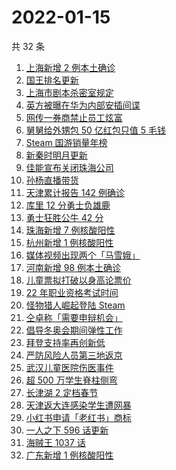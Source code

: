 # 2022-01-15

共 32 条

<!-- BEGIN -->
<!-- 最后更新时间 Sat Jan 15 2022 13:14:30 GMT+0800 (China Standard Time) -->

1. [上海新增 2 例本土确诊](https://www.zhihu.com/search?q=上海疫情)
1. [国王排名更新](https://www.zhihu.com/search?q=国王排名)
1. [上海市剧本杀密室规定](https://www.zhihu.com/search?q=剧本杀)
1. [英方被曝在华为内部安插间谍](https://www.zhihu.com/search?q=华为)
1. [网传一券商禁止员工炫富](https://www.zhihu.com/search?q=员工炫富)
1. [舅舅给外甥包 50 亿红包只值 5 毛钱](https://www.zhihu.com/search?q=50亿红包只值5毛钱)
1. [Steam 国游销量年榜](https://www.zhihu.com/search?q=steam)
1. [新秦时明月更新](https://www.zhihu.com/search?q=新秦时明月)
1. [佳能宣布关闭珠海公司](https://www.zhihu.com/search?q=佳能)
1. [孙杨直播带货](https://www.zhihu.com/search?q=孙杨)
1. [天津累计报告 142 例确诊](https://www.zhihu.com/search?q=天津疫情)
1. [库里 12 分勇士负雄鹿](https://www.zhihu.com/search?q=勇士)
1. [勇士狂胜公牛 42 分](https://www.zhihu.com/search?q=勇士)
1. [珠海新增 7 例核酸阳性](https://www.zhihu.com/search?q=珠海疫情)
1. [杭州新增 1 例核酸阳性](https://www.zhihu.com/search?q=杭州疫情)
1. [媒体视频出现两个「马雪娥」](https://www.zhihu.com/search?q=马雪娥)
1. [河南新增 98 例本土确诊](https://www.zhihu.com/search?q=河南疫情)
1. [儿童票拟打破以身高论票价](https://www.zhihu.com/search?q=儿童票)
1. [22 年职业资格考试时间](https://www.zhihu.com/search?q=职业资格考试时间)
1. [怪物猎人崛起登陆 Steam](https://www.zhihu.com/search?q=怪物猎人崛起)
1. [仝卓称「需要申辩机会」](https://www.zhihu.com/search?q=仝卓)
1. [倡导冬奥会期间弹性工作](https://www.zhihu.com/search?q=冬奥弹性工作制)
1. [拜登支持率再创新低](https://www.zhihu.com/search?q=拜登支持率)
1. [严防风险人员第三地返京](https://www.zhihu.com/search?q=第三地返京)
1. [武汉儿童医院伤医事件](https://www.zhihu.com/search?q=武汉儿童医院)
1. [超 500 万学生脊柱侧弯](https://www.zhihu.com/search?q=脊柱侧弯)
1. [长津湖 2 定档春节](https://www.zhihu.com/search?q=水门桥)
1. [天津返大连感染学生遭网暴](https://www.zhihu.com/search?q=感染学生被网暴)
1. [小红书申请「老红书」商标](https://www.zhihu.com/search?q=小红书)
1. [一人之下 596 话更新](https://www.zhihu.com/search?q=一人之下)
1. [海贼王 1037 话](https://www.zhihu.com/search?q=海贼王)
1. [广东新增 1 例核酸阳性](https://www.zhihu.com/search?q=广东疫情)

<!-- END -->
